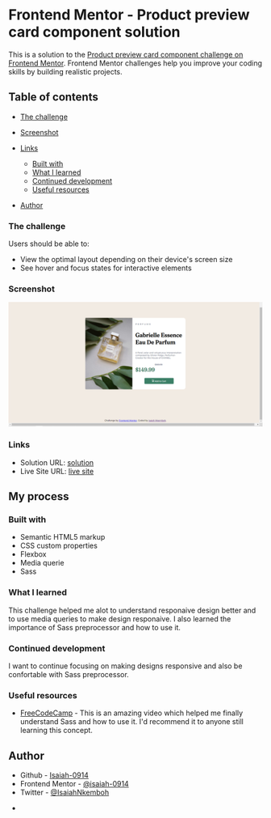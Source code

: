 # Frontend Mentor - Product preview card component solution

This is a solution to the [Product preview card component challenge on Frontend Mentor](https://www.frontendmentor.io/challenges/product-preview-card-component-GO7UmttRfa). Frontend Mentor challenges help you improve your coding skills by building realistic projects.

## Table of contents

- [The challenge](#the-challenge)
- [Screenshot](#screenshot)
- [Links](#links)

  - [Built with](#built-with)
  - [What I learned](#what-i-learned)
  - [Continued development](#continued-development)
  - [Useful resources](#useful-resources)

- [Author](#author)

### The challenge

Users should be able to:

- View the optimal layout depending on their device's screen size
- See hover and focus states for interactive elements

### Screenshot

![](<./images/Screenshot%20(3).png>)

### Links

- Solution URL: [ solution ](https://www.frontendmentor.io/solutions/product-preview-card-component-2plqPxnKDw)
- Live Site URL: [ live site ](https://isaiah-0914.github.io/Product-Preview-Card-Front-end-Challenge/)

## My process

### Built with

- Semantic HTML5 markup
- CSS custom properties
- Flexbox
- Media querie
- Sass

### What I learned

This challenge helped me alot to understand responaive design better and to use media queries to make design responaive.
I also learned the importance of Sass preprocessor and how to use it.

### Continued development

I want to continue focusing on making designs responsive and also be confortable with Sass preprocessor.

### Useful resources

- [FreeCodeCamp](https://youtu.be/_a5j7KoflTs) - This is an amazing video which helped me finally understand Sass and how to use it. I'd recommend it to anyone still learning this concept.

## Author

- Github - [Isaiah-0914](https://github.com/Isaiah-0914)
- Frontend Mentor - [@isaiah-0914](https://www.frontendmentor.io/profile/Isaiah-0914)
- Twitter - [@IsaiahNkemboh](https://www.twitter.com/IsaiahNkemboh)

*
